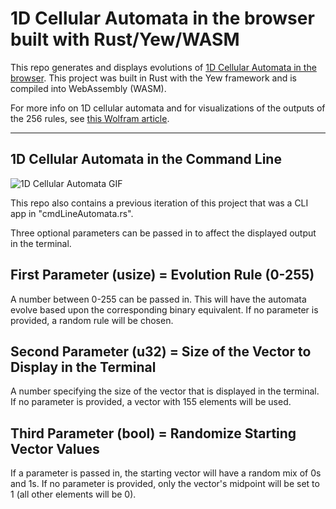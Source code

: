 # 1D Cellular Automata in the browser built with Rust/Yew/WASM

This repo generates and displays evolutions of [1D Cellular Automata in the browser](https://one-d-cellular-automata.web.app/). This project was built in Rust with the Yew framework and is compiled into WebAssembly (WASM).

For more info on 1D cellular automata and for visualizations of the outputs of the 256 rules, see [this Wolfram article](https://mathworld.wolfram.com/ElementaryCellularAutomaton.html).

---

## 1D Cellular Automata in the Command Line

![1D Cellular Automata GIF](1DCellularAutomataDemo.gif)

This repo also contains a previous iteration of this project that was a CLI app in "cmdLineAutomata.rs".

Three optional parameters can be passed in to affect the displayed output in the terminal.

## First Parameter (usize) = Evolution Rule (0-255)

A number between 0-255 can be passed in. This will have the automata evolve based upon the corresponding binary equivalent. If no parameter is provided, a random rule will be chosen.

## Second Parameter (u32) = Size of the Vector to Display in the Terminal

A number specifying the size of the vector that is displayed in the terminal. If no parameter is provided, a vector with 155 elements will be used.

## Third Parameter (bool) = Randomize Starting Vector Values

If a parameter is passed in, the starting vector will have a random mix of 0s and 1s. If no parameter is provided, only the vector's midpoint will be set to 1 (all other elements will be 0).
